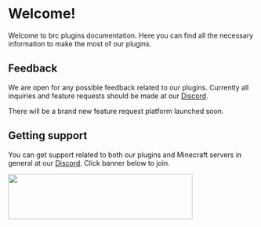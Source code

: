 # Welcome!

Welcome to brc plugins documentation. Here you can find all the necessary information to make the most of our plugins.

## Feedback

We are open for any possible feedback related to our plugins. Currently all inquiries and feature requests should be
made at our [Discord](https://discord.brcdev.net).

There will be a brand new feature request platform launched soon.

## Getting support

You can get support related to both our plugins and Minecraft servers in general at
our [Discord](https://discord.brcdev.net). Click banner below to join.

<a href="https://discord.brcdev.net/"><img src="https://i.imgur.com/UkXPmJa.png" width="376" height="92"></a>